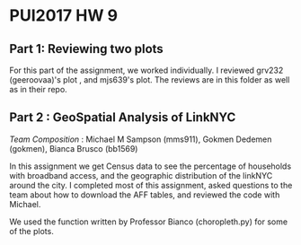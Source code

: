 # PUI2017 HW 9

## Part 1: Reviewing two plots

For this part of the assignment, we worked individually. I reviewed grv232 (geeroovaa)'s plot , and mjs639's plot. 
The reviews are in this folder as well as in their repo.

## Part 2 :  GeoSpatial Analysis of LinkNYC 

_Team Composition_ : Michael M Sampson (mms911), Gokmen Dedemen (gokmen), Bianca Brusco (bb1569)

In this assignment we get Census data to see the percentage of households with broadband access, and the geographic distribution of the linkNYC around the city.
I completed most of this assignment, asked questions to the team about how to download the AFF tables, and reviewed the code with Michael. 

We used the function written by Professor Bianco (choropleth.py) for some of the plots. 

